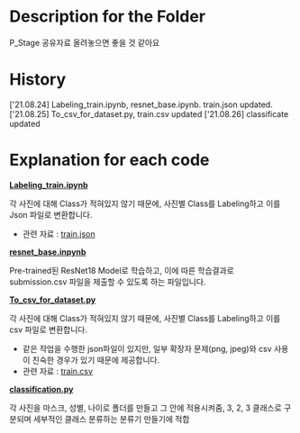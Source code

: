# Description for the Folder
P_Stage 공유자료 올려놓으면 좋을 것 같아요

# History

['21.08.24] Labeling_train.ipynb, resnet_base.ipynb. train.json updated. </br>
['21.08.25] To_csv_for_dataset.py, train.csv updated
['21.08.26] classificate updated

# Explanation for each code

[**Labeling_train.ipynb**](https://github.com/boostcampaitech2/image-classification-level1-20/blob/main/P_Stage/Labeling_train.ipynb)

각 사진에 대해 Class가 적혀있지 않기 때문에, 사진별 Class를 Labeling하고 이를 Json 파일로 변환합니다.
- 관련 자료 : [train.json](https://github.com/boostcampaitech2/image-classification-level1-20/blob/main/P_Stage/train.json)

[**resnet_base.inpynb**](https://github.com/boostcampaitech2/image-classification-level1-20/blob/main/P_Stage/resnet_base.ipynb)

Pre-trained된 ResNet18 Model로 학습하고, 이에 따른 학습결과로 submission.csv 파일을 제출할 수 있도록 하는 파일입니다.

[**To_csv_for_dataset.py**](https://github.com/boostcampaitech2/image-classification-level1-20/blob/main/P_Stage/To_csv_for_dataset.py)

각 사진에 대해 Class가 적혀있지 않기 때문에, 사진별 Class를 Labeling하고 이를 csv 파일로 변환합니다.
- 같은 작업을 수행한 json파일이 있지만, 일부 확장자 문제(png, jpeg)와 csv 사용이 친숙한 경우가 있기 때문에 제공합니다.
- 관련 자료 : [train.csv](https://github.com/boostcampaitech2/image-classification-level1-20/blob/main/P_Stage/train.csv)

[**classification.py**](https://github.com/boostcampaitech2/image-classification-level1-20/blob/main/P_Stage/classificate.py)

각 사진을 마스크, 성별, 나이로 폴더를 만들고 그 안에 적용시켜줌, 3, 2, 3 클래스로 구분되며 세부적인 클래스 분류하는 분류기 만들기에 적합
